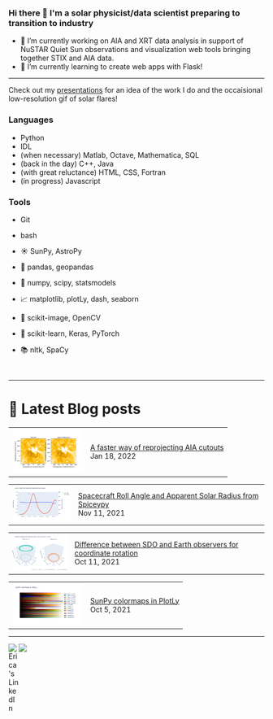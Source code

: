 ### Hi there 👋 I'm a solar physicist/data scientist preparing to transition to industry

<!--- 😄 Pronouns: she/they-->
- 🔭 I’m currently working on AIA and XRT data analysis in support of NuSTAR Quiet Sun observations and visualization web tools bringing together STIX and AIA data.
- 🌱 I’m currently learning to create web apps with Flask!
<!--
**elastufka/elastufka** is a ✨ _special_ ✨ repository because its `README.md` (this file) appears on your GitHub profile.

Here are some ideas to get you started:


- 👯 I’m looking to collaborate on ...
- 🤔 I’m looking for help with ...
- 💬 Ask me about ...
- 📫 How to reach me: ...
- ⚡ Fun fact: ...
-->

----
<!--
![languages](https://img.shields.io/static/v1?label=&message=languages:&color=555&style=flat-square)
-->

Check out my [presentations](https://elastufka.github.io/presentations/) for an idea of the work I do and the occaisional low-resolution gif of solar flares!

### Languages

- Python
- IDL
- (when necessary) Matlab, Octave, Mathematica, SQL
- (back in the day) C++, Java
- (with great reluctance) HTML, CSS, Fortran
- (in progress) Javascript

<!--
![python](https://img.shields.io/static/v1?logo=python&label=&message=python&color=111&logoColor=AAA&style=flat-square&link=)
![IDL](https://img.shields.io/static/v1?logo=go&label=&message=golang&color=111&logoColor=AAA&style=flat-square)
![ruby](https://img.shields.io/static/v1?logo=ruby&label=&message=ruby&color=111&logoColor=AAA&style=flat-square)
![tools](https://img.shields.io/static/v1?label=&message=tools:&color=555&style=flat-square)
<!--![git](https://img.shields.io/static/v1?logo=git&label=&message=git&color=111&logoColor=AAA&style=flat-square)
-->
### Tools

- Git
- bash

- ☀️ SunPy, AstroPy
- 🐼 pandas, geopandas
- 🧮 numpy, scipy, statsmodels
- 📈 matplotlib, plotLy, dash, seaborn
- 🌃 scikit-image, OpenCV
- 🧠 scikit-learn, Keras, PyTorch
- 📚 nltk, SpaCy

&nbsp;&nbsp;&nbsp;

<!-- example
**Senior Data & Platform Engineer** &#12299;_working in Reliability Analytics & Automation_
<br/>
**Digital Artist & Creator** &#12299;_specialised in environmental pixel art and 8bit-ish art_

----
**Publications**

to be added...

**But more importantly the code**

-->

---

# 📖 Latest Blog posts
<!-- ELASTUFKA:START --><table><tr><td><a href="https://elastufka.github.io/SAX-XRS_figures/posts/2022/01/18/A-faster-way-of-reprojecting-AIA-cutouts.html"><img width="140px" src="https://github.com/elastufka/SAX-XRS_figures/blob/gh-pages/images/A faster way of reprojecting AIA cutouts/hero.png"></a></td>
<td><a href="https://elastufka.github.io/SAX-XRS_figures/posts/2022/01/18/A-faster-way-of-reprojecting-AIA-cutouts.html">A faster way of reprojecting AIA cutouts</a><br/>Jan 18, 2022</td></tr></table>
<table><tr><td><a href="https://elastufka.github.io/SAX-XRS_figures/posts/2021/11/11/Spacecraft-Roll-Angle-and-Apparent-Solar-Radius-from-Spiceypy.html"><img width="140px" src="https://github.com/elastufka/SAX-XRS_figures/blob/gh-pages/images/Spacecraft Roll Angle and Apparent Solar Radius from Spiceypy/hero.png"></a></td>
<td><a href="https://elastufka.github.io/SAX-XRS_figures/posts/2021/11/11/Spacecraft-Roll-Angle-and-Apparent-Solar-Radius-from-Spiceypy.html">Spacecraft Roll Angle and Apparent Solar Radius from Spiceypy</a><br/>Nov 11, 2021</td></tr></table>
<table><tr><td><a href="https://elastufka.github.io/SAX-XRS_figures/posts/2021/10/11/Difference-between-SDO-and-Earth-observers-for-coordinate-rotation.html"><img width="140px" src="https://github.com/elastufka/SAX-XRS_figures/blob/gh-pages/images/Difference between SDO and Earth observers for coordinate rotation/hero.png"></a></td>
<td><a href="https://elastufka.github.io/SAX-XRS_figures/posts/2021/10/11/Difference-between-SDO-and-Earth-observers-for-coordinate-rotation.html">Difference between SDO and Earth observers for coordinate rotation</a><br/>Oct 11, 2021</td></tr></table>
<table><tr><td><a href="https://elastufka.github.io/SAX-XRS_figures/posts/2021/10/05/SunPy_colormaps_in_PlotLy.html"><img width="140px" src="https://github.com/elastufka/SAX-XRS_figures/blob/gh-pages/images/SunPy colormaps in PlotLy/hero.png"></a></td>
<td><a href="https://elastufka.github.io/SAX-XRS_figures/posts/2021/10/05/SunPy_colormaps_in_PlotLy.html">SunPy colormaps in PlotLy</a><br/>Oct 5, 2021</td></tr></table>
<!-- ELASTUFKA:END -->

----

<a href="https://linkedin.com/in/erica-lastufka-1686b2b5/">
  <img align="left" alt="Erica's LinkedIn" width="20px" src="https://image.flaticon.com/icons/png/512/174/174857.png" />
</a>
<a href="https://orcid.org/0000-0003-1894-2074" alt="Erica's ORCID">
  <img align="left" width="20px" src="https://upload.wikimedia.org/wikipedia/commons/0/06/ORCID_iD.svg" />
</a>
<!--
| &nbsp;&nbsp;&nbsp; Website & Gallery : [https://moer.tel](https://moer.tel) &nbsp;&nbsp;&nbsp;|&nbsp;&nbsp;&nbsp; Open Source Work : <sub>&#9660; &#9660; &#9660;</sub> 
-->
